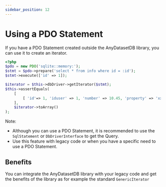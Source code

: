 ```yaml
---
sidebar_position: 12
---
```


# Using a PDO Statement

If you have a PDO Statement created outside the AnyDatasetDB library,
you can use it to create an iterator.

```php
<?php
$pdo = new PDO('sqlite::memory:');
$stmt = $pdo->prepare('select * from info where id = :id');
$stmt->execute(['id' => 1]);

$iterator = $this->dbDriver->getIterator($stmt);
$this->assertEquals(
    [
        [ 'id'=> 1, 'iduser' => 1, 'number' => 10.45, 'property' => 'xxx'],
    ],
    $iterator->toArray()
);
```

Note:

* Although you can use a PDO Statement, it is recommended to use the
  `SqlStatement` or `DbDriverInterface` to get the Query.
* Use this feature with legacy code or when you have a specific need to use a PDO Statement.

## Benefits

You can integrate the AnyDatasetDB library with your legacy code and get the benefits of the library
as for example the standard `GenericIterator` 



